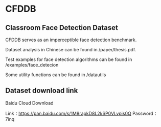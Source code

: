 # CFDDB
## Classroom Face Detection Dataset

CFDDB serves as an imperceptible face detection benchmark. 

Dataset analysis in Chinese can be found in /paper/thesis.pdf.

Test examples for face detection algorithms can be found in /examples/face_detecion

Some utility functions can be found in /datautils

## Dataset download link

Baidu Cloud Download

Link：https://pan.baidu.com/s/1M8rapkD8L2kSP0VLvpis0Q Password：7inq
